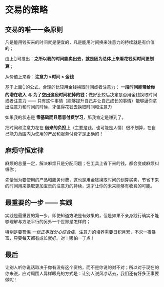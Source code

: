 # 交易的策略

## 交易的唯一一条原则
凡是能用钱买来的时间就是便宜的，凡是能用时间换来注意力的持续就是有价值的；

由上👆可推出：**之所以我的时间能卖出去，就是因为总体上来看花钱买时间更划算**；

从价值上来看：**注意力 >时间 > 金钱**

基于上面👆的公式，合理的比较用金钱换取时间或者注意力：
**一段时间能带给你的潜在收入** 与 **为了空出这段时间花掉的钱**；做好比较后决定是否用金钱换取时间或者注意力 —— 只有这件事情（能够提升自己并让自己成长的事情）能够逼你拿出注意力和时间的时候，才值得花钱去换取时间和注意力

如果我的状态是 **零基础而且愿意付费学习**，那我肯定是赚到了。

把时间和注意力花在 **借来的负担上**（主要是钱，也可能是人情）很不划算，在自己能力范围内为使用的产品和服务付费才是正确的！

## 麻烦守恒定律
麻烦的总量一定，解决麻烦只是分配问题；在工具上省下来的钱，都会变成麻烦纠缠你；

先恰当为要使用的产品和服务付费，这也是用金钱换取时间的划算买卖，节省下来的时间用来换取更加宝贵的注意力的持续，这才让你的未来能够有收费的可能。

## 最重要的一步 —— 实践
实践是最重要的第一步，即使知道方法是有效果的，但是如果不亲身践行确实不能够理解与方法平行的另外一个世界是怎样的；

特别是要警惕 *一做正事就分心综合症*，注意力的培养需要日积月累，不求一夜暴富，只要每天都有成长就好。对！哪怕一丁点！

## 最后
让别人听你说话取决于你有没有这个资格，而不是你说的对不对；所以对于现在的你来说，应对周围人异样眼光的方式是：让别人说风凉话去，我们还有好多正事要做呢！

